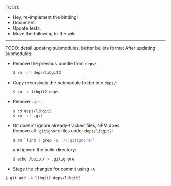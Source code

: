 TODO:

- Hey, re-implement the binding!
- Document.
- Update tests.
- Move the following to the wiki.

---

TODO: detail updating submodules, better bullets format
After updating submodules:

- Remove the previous bundle from `deps/`:

  ```bash
  $ rm -rf deps/libgit2
  ```

- Copy recursively the submodule folder into `deps/`:

  ```bash
  $ cp -r libgit2 deps
  ```

- Remove `.git`:

  ```bash
  $ cd deps/libgit2
  $ rm -rf .git
  ```

- Git doesn't ignore already-tracked files, NPM does.  
  Remove all `.gitignore` files under `deps/libgit2`:

  ```bash
  $ rm `find | grep -E '/\.gitignore'`
  ```

  and ignore the build directory:

  ```bash
  $ echo /build/ > .gitignore
  ```

- Stage the changes for commit using `-A`

 ```bash
 $ git add -A libgit2 deps/libgit2
 ```
